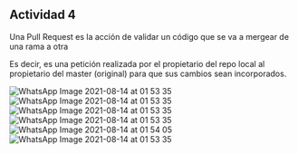 ## Actividad 4

Una Pull Request es la acción de validar un código que se va a mergear de
una rama a otra

Es decir, es una petición realizada por el propietario del repo local al 
propietario del master (original) para que sus cambios sean incorporados.

![WhatsApp Image 2021-08-14 at 01 53 35](https://user-images.githubusercontent.com/37404924/129434800-b278c098-5c61-4baf-b0da-704ee4054bd9.jpeg)
![WhatsApp Image 2021-08-14 at 01 53 35](https://user-images.githubusercontent.com/37404924/129434810-bb4e765d-7913-46ae-b23c-103f7c241549.jpeg)
![WhatsApp Image 2021-08-14 at 01 53 35](https://user-images.githubusercontent.com/37404924/129434813-fb4c37e9-51e0-4a15-958c-27d0a5665220.jpeg)
![WhatsApp Image 2021-08-14 at 01 53 35](https://user-images.githubusercontent.com/37404924/129434816-0691339e-b21f-4f96-9685-835481459809.jpeg)
![WhatsApp Image 2021-08-14 at 01 54 05](https://user-images.githubusercontent.com/37404924/129434822-a6c1a68e-1cbd-4bf9-a386-15282fcc6043.jpeg)
![WhatsApp Image 2021-08-14 at 01 53 35](https://user-images.githubusercontent.com/37404924/129434823-ad77c086-013e-4252-b646-a7f29d2b355b.jpeg)

